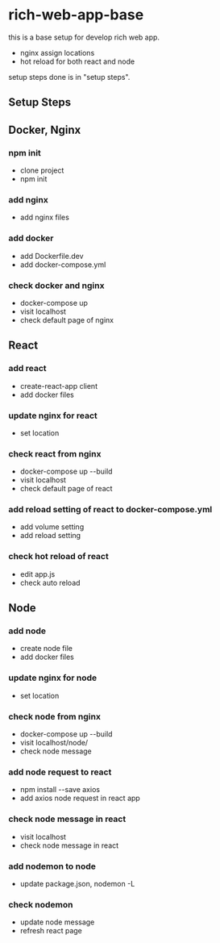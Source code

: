 # rich-web-app-base
this is a base setup for develop rich web app.
- nginx assign locations
- hot reload for both react and node

setup steps done is in "setup steps".

## Setup Steps
## Docker, Nginx
### npm init
- clone project
- npm init
### add nginx
- add nginx files
### add docker
- add Dockerfile.dev
- add docker-compose.yml
### check docker and nginx
- docker-compose up
- visit localhost
- check default page of nginx
## React
### add react
- create-react-app client
- add docker files
### update nginx for react
- set location
### check react from nginx
- docker-compose up --build
- visit localhost
- check default page of react
### add reload setting of react to docker-compose.yml
- add volume setting
- add reload setting
### check hot reload of react
- edit app.js
- check auto reload
## Node
### add node
- create node file
- add docker files
### update nginx for node
- set location
### check node from nginx
- docker-compose up --build
- visit localhost/node/
- check node message
### add node request to react
- npm install --save axios
- add axios node request in react app
### check node message in react
- visit localhost
- check node message in react
### add nodemon to node
- update package.json, nodemon -L
### check nodemon
- update node message
- refresh react page
